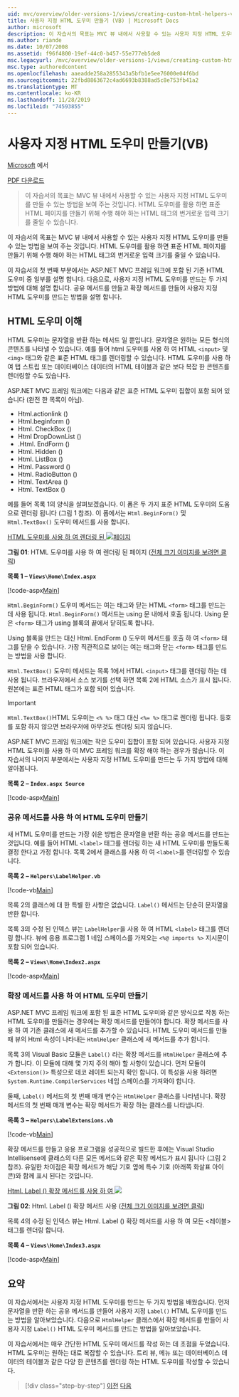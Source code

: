 ```yaml
---
uid: mvc/overview/older-versions-1/views/creating-custom-html-helpers-vb
title: 사용자 지정 HTML 도우미 만들기 (VB) | Microsoft Docs
author: microsoft
description: 이 자습서의 목표는 MVC 뷰 내에서 사용할 수 있는 사용자 지정 HTML 도우미를 만들 수 있는 방법을 보여 주는 것입니다. HTML 도우미를 활용 하 여 ...
ms.author: riande
ms.date: 10/07/2008
ms.assetid: f96f4800-19ef-44c0-b457-55e777eb5de8
msc.legacyurl: /mvc/overview/older-versions-1/views/creating-custom-html-helpers-vb
msc.type: authoredcontent
ms.openlocfilehash: aaeadde258a2855343a5bfb1e5ee76000e04f6bd
ms.sourcegitcommit: 22fbd8863672c4ad6693b8388ad5c8e753fb41a2
ms.translationtype: MT
ms.contentlocale: ko-KR
ms.lasthandoff: 11/28/2019
ms.locfileid: "74593855"
---
```

# <a name="creating-custom-html-helpers-vb"></a>사용자 지정 HTML 도우미 만들기(VB)

[Microsoft](https://github.com/microsoft) 에서

[PDF 다운로드](https://download.microsoft.com/download/1/1/f/11f721aa-d749-4ed7-bb89-a681b68894e6/ASPNET_MVC_Tutorial_9_VB.pdf)

> 이 자습서의 목표는 MVC 뷰 내에서 사용할 수 있는 사용자 지정 HTML 도우미를 만들 수 있는 방법을 보여 주는 것입니다. HTML 도우미를 활용 하면 표준 HTML 페이지를 만들기 위해 수행 해야 하는 HTML 태그의 번거로운 입력 크기를 줄일 수 있습니다.

이 자습서의 목표는 MVC 뷰 내에서 사용할 수 있는 사용자 지정 HTML 도우미를 만들 수 있는 방법을 보여 주는 것입니다. HTML 도우미를 활용 하면 표준 HTML 페이지를 만들기 위해 수행 해야 하는 HTML 태그의 번거로운 입력 크기를 줄일 수 있습니다.

이 자습서의 첫 번째 부분에서는 ASP.NET MVC 프레임 워크에 포함 된 기존 HTML 도우미 중 일부를 설명 합니다. 다음으로, 사용자 지정 HTML 도우미를 만드는 두 가지 방법에 대해 설명 합니다. 공유 메서드를 만들고 확장 메서드를 만들어 사용자 지정 HTML 도우미를 만드는 방법을 설명 합니다.

## <a name="understanding-html-helpers"></a>HTML 도우미 이해

HTML 도우미는 문자열을 반환 하는 메서드 일 뿐입니다. 문자열은 원하는 모든 형식의 콘텐츠를 나타낼 수 있습니다. 예를 들어 html 도우미를 사용 하 여 HTML `<input>` 및 `<img>` 태그와 같은 표준 HTML 태그를 렌더링할 수 있습니다. HTML 도우미를 사용 하 여 탭 스트립 또는 데이터베이스 데이터의 HTML 테이블과 같은 보다 복잡 한 콘텐츠를 렌더링할 수도 있습니다.

ASP.NET MVC 프레임 워크에는 다음과 같은 표준 HTML 도우미 집합이 포함 되어 있습니다 (완전 한 목록이 아님).

- Html.actionlink ()
- Html.beginform ()
- Html. CheckBox ()
- Html DropDownList ()
- .Html. EndForm ()
- Html. Hidden ()
- Html. ListBox ()
- Html. Password ()
- Html. RadioButton ()
- Html. TextArea ()
- Html. TextBox ()

예를 들어 목록 1의 양식을 살펴보겠습니다. 이 폼은 두 가지 표준 HTML 도우미의 도움으로 렌더링 됩니다 (그림 1 참조). 이 폼에서는 `Html.BeginForm()` 및 `Html.TextBox()` 도우미 메서드를 사용 합니다.

[HTML 도우미를 사용 하 여 렌더링 된 ![페이지](creating-custom-html-helpers-vb/_static/image2.png)](creating-custom-html-helpers-vb/_static/image1.png)

**그림 01**: HTML 도우미를 사용 하 여 렌더링 된 페이지 ([전체 크기 이미지를 보려면 클릭](creating-custom-html-helpers-vb/_static/image3.png))

**목록 1 – `Views\Home\Index.aspx`**

[!code-aspx[Main](creating-custom-html-helpers-vb/samples/sample1.aspx)]

`Html.BeginForm()` 도우미 메서드는 여는 태그와 닫는 HTML `<form>` 태그를 만드는 데 사용 됩니다. `Html.BeginForm()` 메서드는 using 문 내에서 호출 됩니다. Using 문은 `<form>` 태그가 using 블록의 끝에서 닫히도록 합니다.

Using 블록을 만드는 대신 Html. EndForm () 도우미 메서드를 호출 하 여 `<form>` 태그를 닫을 수 있습니다. 가장 직관적으로 보이는 여는 태그와 닫는 `<form>` 태그를 만드는 방법을 사용 합니다.

`Html.TextBox()` 도우미 메서드는 목록 1에서 HTML `<input>` 태그를 렌더링 하는 데 사용 됩니다. 브라우저에서 소스 보기를 선택 하면 목록 2에 HTML 소스가 표시 됩니다. 원본에는 표준 HTML 태그가 포함 되어 있습니다.

> [!IMPORTANT]
> `Html.TextBox()`HTML 도우미는 `<% %>` 태그 대신 `<%= %>` 태그로 렌더링 됩니다. 등호를 포함 하지 않으면 브라우저에 아무것도 렌더링 되지 않습니다.

ASP.NET MVC 프레임 워크에는 작은 도우미 집합이 포함 되어 있습니다. 사용자 지정 HTML 도우미를 사용 하 여 MVC 프레임 워크를 확장 해야 하는 경우가 많습니다. 이 자습서의 나머지 부분에서는 사용자 지정 HTML 도우미를 만드는 두 가지 방법에 대해 알아봅니다.

**목록 2 – `Index.aspx Source`**

[!code-aspx[Main](creating-custom-html-helpers-vb/samples/sample2.aspx)]

### <a name="creating-html-helpers-with-shared-methods"></a>공유 메서드를 사용 하 여 HTML 도우미 만들기

새 HTML 도우미를 만드는 가장 쉬운 방법은 문자열을 반환 하는 공유 메서드를 만드는 것입니다. 예를 들어 HTML `<label>` 태그를 렌더링 하는 새 HTML 도우미를 만들도록 결정 한다고 가정 합니다. 목록 2에서 클래스를 사용 하 여 `<label>`를 렌더링할 수 있습니다.

**목록 2 – `Helpers\LabelHelper.vb`**

[!code-vb[Main](creating-custom-html-helpers-vb/samples/sample3.vb)]

목록 2의 클래스에 대 한 특별 한 사항은 없습니다. `Label()` 메서드는 단순히 문자열을 반환 합니다.

목록 3의 수정 된 인덱스 뷰는 `LabelHelper`을 사용 하 여 HTML `<label>` 태그를 렌더링 합니다. 뷰에 응용 프로그램 1 네임 스페이스를 가져오는 `<%@ imports %>` 지시문이 포함 되어 있습니다.

**목록 2 – `Views\Home\Index2.aspx`**

[!code-aspx[Main](creating-custom-html-helpers-vb/samples/sample4.aspx)]

### <a name="creating-html-helpers-with-extension-methods"></a>확장 메서드를 사용 하 여 HTML 도우미 만들기

ASP.NET MVC 프레임 워크에 포함 된 표준 HTML 도우미와 같은 방식으로 작동 하는 HTML 도우미를 만들려는 경우에는 확장 메서드를 만들어야 합니다. 확장 메서드를 사용 하 여 기존 클래스에 새 메서드를 추가할 수 있습니다. HTML 도우미 메서드를 만들 때 뷰의 Html 속성이 나타내는 `HtmlHelper` 클래스에 새 메서드를 추가 합니다.

목록 3의 Visual Basic 모듈은 `Label()` 라는 확장 메서드를 `HtmlHelper` 클래스에 추가 합니다. 이 모듈에 대해 몇 가지 주의 해야 할 사항이 있습니다. 먼저 모듈이 `<Extension()>` 특성으로 데코 레이트 되는지 확인 합니다. 이 특성을 사용 하려면 `System.Runtime.CompilerServices` 네임 스페이스를 가져와야 합니다.

둘째, `Label()` 메서드의 첫 번째 매개 변수는 `HtmlHelper` 클래스를 나타냅니다. 확장 메서드의 첫 번째 매개 변수는 확장 메서드가 확장 하는 클래스를 나타냅니다.

**목록 3 – `Helpers\LabelExtensions.vb`**

[!code-vb[Main](creating-custom-html-helpers-vb/samples/sample5.vb)]

확장 메서드를 만들고 응용 프로그램을 성공적으로 빌드한 후에는 Visual Studio Intellisense에 클래스의 다른 모든 메서드와 같은 확장 메서드가 표시 됩니다 (그림 2 참조). 유일한 차이점은 확장 메서드가 해당 기호 옆에 특수 기호 (아래쪽 화살표 아이콘)와 함께 표시 된다는 것입니다.

[Html. Label () 확장 메서드를 사용 하 여 ![](creating-custom-html-helpers-vb/_static/image5.png)](creating-custom-html-helpers-vb/_static/image4.png)

**그림 02**: Html. Label () 확장 메서드 사용 ([전체 크기 이미지를 보려면 클릭](creating-custom-html-helpers-vb/_static/image6.png))

목록 4의 수정 된 인덱스 뷰는 Html. Label () 확장 메서드를 사용 하 여 모든 &lt;레이블&gt; 태그를 렌더링 합니다.

**목록 4 – `Views\Home\Index3.aspx`**

[!code-aspx[Main](creating-custom-html-helpers-vb/samples/sample6.aspx)]

## <a name="summary"></a>요약

이 자습서에서는 사용자 지정 HTML 도우미를 만드는 두 가지 방법을 배웠습니다. 먼저 문자열을 반환 하는 공유 메서드를 만들어 사용자 지정 `Label()` HTML 도우미를 만드는 방법을 알아보았습니다. 다음으로 `HtmlHelper` 클래스에서 확장 메서드를 만들어 사용자 지정 `Label()` HTML 도우미 메서드를 만드는 방법을 알아보았습니다.

이 자습서에서는 매우 간단한 HTML 도우미 메서드를 작성 하는 데 초점을 두었습니다. HTML 도우미는 원하는 대로 복잡할 수 있습니다. 트리 뷰, 메뉴 또는 데이터베이스 데이터의 테이블과 같은 다양 한 콘텐츠를 렌더링 하는 HTML 도우미를 작성할 수 있습니다.

> [!div class="step-by-step"]
> [이전](asp-net-mvc-views-overview-vb.md)
> [다음](using-the-tagbuilder-class-to-build-html-helpers-vb.md)
